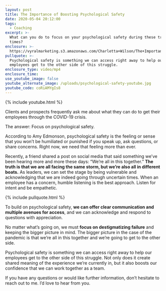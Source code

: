 ```yaml
---
layout: post
title: The Importance of Boosting Psychological Safety
date: 2020-05-04 20:12:00
tags:
  - Coaching
excerpt: >-
  What can you do to focus on your psychological safety during these troubling
  times?
enclosure: >-
  https://vyralmarketing.s3.amazonaws.com/Charletta+Wilson/The+Importance+of+Boosting+Psychological+Safety.mp4
pullquote: >-
  Psychological safety is something we can access right away to help our
  employees get to the other side of this struggle.
enclosure_type: video/mp4
enclosure_time:
use_youtube_image: false
youtube_alternate_image: /uploads/psychological-safety-youtube.jpg
youtube_code: coRiAMYgIs8
---
```


{% include youtube.html %}

Clients and prospects frequently ask me about what they can do to get their employees through the COVID-19 crisis.

The answer: Focus on psychological safety.

According to Amy Edmonson, psychological safety is the feeling or sense that you won’t be humiliated or punished if you speak up, ask questions, or share concerns. Right now, we need that feeling more than ever.

Recently, a friend shared a post on social media that said something we’ve been hearing more and more these days: “We’re all in this together.” **The truth is that we are all facing the same storm, but we’re also all in different boats.** As leaders, we can set the stage by being vulnerable and acknowledging that we are indeed going through uncertain times. When an employee has a concern, humble listening is the best approach. Listen for intent and be empathetic.

{% include pullquote.html %}

To build on psychological safety, **we can offer clear communication and multiple avenues for access**, and we can acknowledge and respond to questions with appreciation.

No matter what’s going on, we must **focus on destigmatizing failure** and keeping the bigger picture in mind. The bigger picture in the case of the pandemic is that we’re all in this together and we’re going to get to the other side.

Psychological safety is something we can access right away to help our employees get to the other side of this struggle. Not only does it create shared meaning of the experience we’re currently in, but it also boosts our confidence that we can work together as a team.

If you have any questions or would like further information, don’t hesitate to reach out to me. I’d love to hear from you.